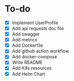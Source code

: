 # To-do

- [x] Implement UserProfile
- [x] Add api requests doc file
- [x] Add swagger
- [x] Add metrics
- [x] Add Dockerfile
- [x] Add github action workflow
- [x] Add docker-compose
- [x] Write README
- [x] Add K8s resources
- [x] Add Helm Chart
